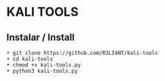 # KALI TOOLS

## Instalar / Install
```
• git clone https://github.com/R3LI4NT/kali-tools
• cd kali-tools
• chmod +x kali-tools.py
• python3 kali-tools.py
```
